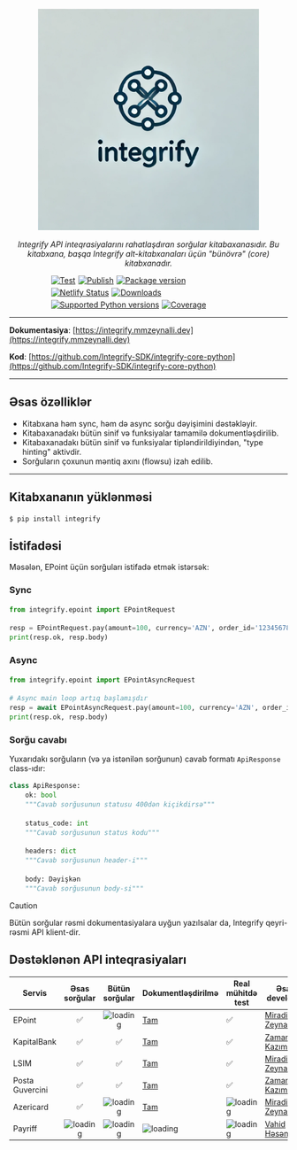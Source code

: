 <p align="center">
  <a href="https://integrify.mmzeynalli.dev/"><img width="400" src="https://raw.githubusercontent.com/Integrify-SDK/integrify-docs-python/main/docs/az/docs/assets/integrify.png" alt="Integrify"></a>
</p>
<p align="center">
    <em>Integrify API inteqrasiyalarını rahatlaşdıran sorğular kitabaxanasıdır. Bu kitabxana, başqa Integrify alt-kitabxanaları üçün "bünövrə" (core) kitabxanadır.</em>
</p>
<p  style='display:flex;flex-wrap:wrap;gap:5px;width:70%;justify-content:flex-start;margin: 0 auto;'>
<a href="https://github.com/Integrify-SDK/integrify-core-python/actions/workflows/test.yml" target="_blank">
    <img src="https://github.com/Integrify-SDK/integrify-core-python/actions/workflows/test.yml/badge.svg?branch=main" alt="Test">
</a>
<a href="https://github.com/Integrify-SDK/integrify-core-python/actions/workflows/publish.yml" target="_blank">
    <img src="https://github.com/Integrify-SDK/integrify-core-python/actions/workflows/publish.yml/badge.svg" alt="Publish">
</a>
<a href="https://pypi.org/project/integrify-core" target="_blank">
  <img src="https://img.shields.io/pypi/v/integrify?color=%2334D058&label=pypi%20package" alt="Package version">
</a>
<a href="https://app.netlify.com/sites/integrify-docs/deploys">
  <img src="https://api.netlify.com/api/v1/badges/d8931b6a-80c7-41cb-bdbb-bf6ef5789f80/deploy-status" alt="Netlify Status">
</a>
<a href="https://pepy.tech/project/integrify-core" target="_blank">
  <img src="https://static.pepy.tech/badge/integrify" alt="Downloads">
</a>
<a href="https://pypi.org/project/integrify-core" target="_blank">
    <img src="https://img.shields.io/pypi/pyversions/integrify.svg?color=%2334D058" alt="Supported Python versions">
</a>
<a href="https://coverage-badge.samuelcolvin.workers.dev/redirect/Integrify-SDK/integrify-core-python" target="_blank">
    <img src="https://coverage-badge.samuelcolvin.workers.dev/Integrify-SDK/integrify-core-python.svg" alt="Coverage">
</a>

</p>

---

**Dokumentasiya**: [https://integrify.mmzeynalli.dev](https://integrify.mmzeynalli.dev)

**Kod**: [https://github.com/Integrify-SDK/integrify-core-python](https://github.com/Integrify-SDK/integrify-core-python)

---

## Əsas özəlliklər

- Kitabxana həm sync, həm də async sorğu dəyişimini dəstəkləyir.
- Kitabaxanadakı bütün sinif və funksiyalar tamamilə dokumentləşdirilib.
- Kitabaxanadakı bütün sinif və funksiyalar tipləndirildiyindən, "type hinting" aktivdir.
- Sorğuların çoxunun məntiq axını (flowsu) izah edilib.

---

## Kitabxananın yüklənməsi

<div class="termy">

```console
$ pip install integrify
```

</div>

## İstifadəsi

Məsələn, EPoint üçün sorğuları istifadə etmək istərsək:

### Sync

```python
from integrify.epoint import EPointRequest

resp = EPointRequest.pay(amount=100, currency='AZN', order_id='12345678', description='Ödəniş')
print(resp.ok, resp.body)

```

### Async

```python
from integrify.epoint import EPointAsyncRequest

# Async main loop artıq başlamışdır
resp = await EPointAsyncRequest.pay(amount=100, currency='AZN', order_id='12345678', description='Ödəniş')
print(resp.ok, resp.body)

```

### Sorğu cavabı

Yuxarıdakı sorğuların (və ya istənilən sorğunun) cavab formatı `ApiResponse` class-ıdır:

```python
class ApiResponse:
    ok: bool
    """Cavab sorğusunun statusu 400dən kiçikdirsə"""

    status_code: int
    """Cavab sorğusunun status kodu"""

    headers: dict
    """Cavab sorğusunun header-i"""

    body: Dəyişkən
    """Cavab sorğusunun body-si"""
```

> [!Caution]
> Bütün sorğular rəsmi dokumentasiyalara uyğun yazılsalar da, Integrify qeyri-rəsmi API klient-dir.

## Dəstəklənən API inteqrasiyaları

| Servis          |                                                       Əsas sorğular                                                        |                                                       Bütün sorğular                                                       | Dokumentləşdirilmə                                                                                                         | Real mühitdə test                                                                                                            | Əsas developer                                    |
| --------------- | :------------------------------------------------------------------------------------------------------------------------: | :------------------------------------------------------------------------------------------------------------------------: | -------------------------------------------------------------------------------------------------------------------------- | ---------------------------------------------------------------------------------------------------------------------------- | ------------------------------------------------- |
| EPoint          |                                                     :white_check_mark:                                                     | ![loading](https://raw.githubusercontent.com/Integrify-SDK/integrify-core-docs/main/docs/az/docs/assets/spinner-solid.svg) | [Tam](https://integrify.mmzeynalli.dev/integrations/epoint/about/)                                                         | :white_check_mark:                                                                                                           | [Miradil Zeynallı](https://github.com/mmzeynalli) |
| KapitalBank     |                                                     :white_check_mark:                                                     |                                                     :white_check_mark:                                                     | [Tam](https://integrify.mmzeynalli.dev/integrations/kapital/about/)                                                        | :white_check_mark:                                                                                                           | [Zaman Kazımov](https://github.com/kazimovzaman2) |
| LSIM            |                                                     :white_check_mark:                                                     |                                                     :white_check_mark:                                                     | [Tam](https://integrify.mmzeynalli.dev/integrations/lsim/about/)                                                           | :white_check_mark:                                                                                                           | [Miradil Zeynallı](https://github.com/mmzeynalli) |
| Posta Guvercini |                                                     :white_check_mark:                                                     |                                                     :white_check_mark:                                                     | [Tam](https://integrify.mmzeynalli.dev/integrations/posta-guvercini/about/)                                                | :white_check_mark:                                                                                                           | [Zaman Kazımov](https://github.com/kazimovzaman2) |
| Azericard       |                                                     :white_check_mark:                                                     | ![loading](https://raw.githubusercontent.com/Integrify-SDK/integrify-core-docs/main/docs/az/docs/assets/spinner-solid.svg) | [Tam](https://integrify.mmzeynalli.dev/integrations/azericard/about)                                                       | ![loading](https://raw.githubusercontent.com/Integrify-SDK/integrify-core-docs/main/docs/az/docs/assets/spinner-solid.svg)   | [Miradil Zeynallı](https://github.com/mmzeynalli) |
| Payriff         | ![loading](https://raw.githubusercontent.com/Integrify-SDK/integrify-core-docs/main/docs/az/docs/assets/spinner-solid.svg) | ![loading](https://raw.githubusercontent.com/Integrify-SDK/integrify-core-docs/main/docs/az/docs/assets/spinner-solid.svg) | ![loading](https://raw.githubusercontent.com/Integrify-SDK/integrify-core-docs/main/docs/az/docs/assets/spinner-solid.svg) | ![loading](https://raw.githubusercontent.com/Integrify-SDK/integrify-core-python/main/docs/az/docs/assets/spinner-solid.svg) | [Vahid Həsənzadə](https://github.com/vahidzhe)    |
